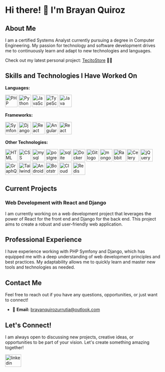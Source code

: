 # Hi there! 👋 I'm Brayan Quiroz

## About Me

I am a certified Systems Analyst currently pursuing a degree in Computer Engineering. My passion for technology and software development drives me to continuously learn and adapt to new technologies and languages.

Check out my latest personal project: [TecitoStore](https://tecitostore.com) 🌟🛒

## Skills and Technologies I Have Worked On

**Languages:**

  <div>
    <img src="https://skillicons.dev/icons?i=php" height="40" alt="PHP logo" />
    <img src="https://skillicons.dev/icons?i=python" height="40" alt="Python logo" />
    <img src="https://skillicons.dev/icons?i=javascript" height="40" alt="JavaScript logo" />
    <img src="https://skillicons.dev/icons?i=typescript" height="40" alt="TypeScript logo" />
    <img src="https://skillicons.dev/icons?i=java" height="40" alt="Java logo" />
  </div>

**Frameworks:**

  <div>
    <img src="https://skillicons.dev/icons?i=symfony" height="40" alt="Symfony logo" />
    <img src="https://skillicons.dev/icons?i=django" height="40" alt="Django logo" />
    <img src="https://skillicons.dev/icons?i=react" height="40" alt="React logo" />
    <img src="https://skillicons.dev/icons?i=angular" height="40" alt="Angular logo" />
    <img src="https://skillicons.dev/icons?i=reactnative" height="40" alt="React Native logo" />
  </div>
  
**Other Technologies:**

  <div>
    <img src="https://skillicons.dev/icons?i=html" height="40" alt="HTML logo" />
    <img src="https://skillicons.dev/icons?i=css" height="40" alt="CSS logo" />
    <img src="https://skillicons.dev/icons?i=mysql" height="40" alt="mysql logo"  />
    <img src="https://skillicons.dev/icons?i=postgres" height="40" alt="postgresql logo"  />
    <img src="https://skillicons.dev/icons?i=sqlite" height="40" alt="sqlite logo"  />
    <img src="https://skillicons.dev/icons?i=docker" height="40" alt="Docker logo" />
    <img src="https://skillicons.dev/icons?i=git" height="40" alt="Git logo" />
    <img src="https://cdn.jsdelivr.net/gh/devicons/devicon/icons/mongodb/mongodb-original.svg" height="40" alt="mongodb logo"  />
    <img src="https://skillicons.dev/icons?i=rabbitmq" height="40" alt="RabbitMQ logo" />
    <img src="https://skillicons.dev/icons?i=celery" height="40" alt="Celery logo" />
    <img src="https://skillicons.dev/icons?i=jquery" height="40" alt="jQuery logo" />
    <img src="https://skillicons.dev/icons?i=graphql" height="40" alt="GraphQL logo" />
    <img src="https://skillicons.dev/icons?i=tailwindcss" height="40" alt="Tailwind CSS logo" />
    <img src="https://skillicons.dev/icons?i=androidstudio" height="40" alt="Android Studio logo" />
    <img src="https://skillicons.dev/icons?i=bootstrap" height="40" alt="Bootstrap logo" />
    <img src="https://skillicons.dev/icons?i=cloud" height="40" alt="Cloud logo" />
    <img src="https://skillicons.dev/icons?i=redis" height="40" alt="Redis logo" />
  </div>

## Current Projects

### Web Development with React and Django

I am currently working on a web development project that leverages the power of React for the front end and Django for the back end. This project aims to create a robust and user-friendly web application.

## Professional Experience

I have experience working with PHP Symfony and Django, which has equipped me with a deep understanding of web development principles and best practices. My adaptability allows me to quickly learn and master new tools and technologies as needed.

## Contact Me

Feel free to reach out if you have any questions, opportunities, or just want to connect!

- 📧 **Email:** [brayanquirozurrutia@outlook.com](mailto:brayanquirozurrutia@outlook.com)

## Let's Connect!

I am always open to discussing new projects, creative ideas, or opportunities to be part of your vision. Let's create something amazing together!

<div align="left">
  <a href="https://www.linkedin.com/in/brayan-nicolas-quiroz-urrutia-19a0391a7/" target="_blank">
    <img src="https://raw.githubusercontent.com/maurodesouza/profile-readme-generator/master/src/assets/icons/social/linkedin/default.svg" width="52" height="40" alt="linkedin logo"  />
  </a>
</div>

###
